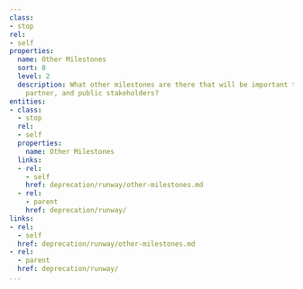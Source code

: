 ```yaml
---
class:
- stop
rel:
- self
properties:
  name: Other Milestones
  sort: 8
  level: 2
  description: What other milestones are there that will be important to internal,
    partner, and public stakeholders?
entities:
- class:
  - stop
  rel:
  - self
  properties:
    name: Other Milestones
  links:
  - rel:
    - self
    href: deprecation/runway/other-milestones.md
  - rel:
    - parent
    href: deprecation/runway/
links:
- rel:
  - self
  href: deprecation/runway/other-milestones.md
- rel:
  - parent
  href: deprecation/runway/
...
```

